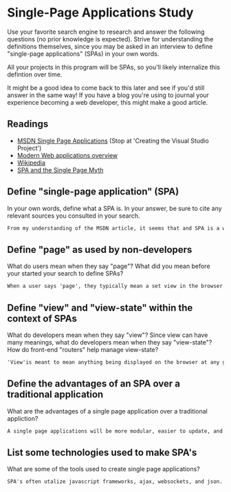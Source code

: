 # Single-Page Applications Study

Use your favorite search engine to research and answer the following questions
(no prior knowledge is expected). Strive for understanding the definitions
themselves, since you may be asked in an interview to define "single-page
applications" (SPAs) in your own words.

All your projects in this program will be SPAs, so you'll likely internalize
this defintion over time.

It might be a good idea to come back to this later and see if you'd still answer
in the same way! If you have a blog you're using to journal your experience
becoming a web developer, this might make a good article.

## Readings

-   [MSDN Single Page Applications](https://msdn.microsoft.com/en-us/magazine/dn463786.aspx) (Stop at 'Creating the Visual Studio Project')
-   [Modern Web applications overview](http://singlepageappbook.com/goal.html)
-   [Wikipedia](https://en.wikipedia.org/wiki/Single-page_application)
-   [SPA and the Single Page Myth](https://johnpapa.net/pageinspa/)

## Define "single-page application" (SPA)

In your own words, define what a SPA is. In your answer, be sure to cite any
relevant sources you consulted in your search.

```md
From my understanding of the MSDN article, it seems that and SPA is a web format that involves a single HTML page which updates dynamically through ajax requiests and json respnses. This has a number of benefits including offloading a bunch of work on to the client side, separating the page and the logic so that the front end and back end can be modified independantly of one another, and offering a smoother end user experience which doesn't require page reloads.
```

## Define "page" as used by non-developers

What do users mean when they say "page"? What did you mean before your started
your search to define SPAs?

```md
When a user says 'page', they typically mean a set view in the browser that contains content specific to that 'page'. A user typically thinks of ay significant change to the content in the browser as navigating to a new page.
```

## Define "view" and "view-state" within the context of SPAs

What do developers mean when they say "view"? Since view can have many meanings,
what do developers mean when they say "view-state"? How do front-end "routers"
help manage view-state?

```md
'View'is meant to mean anything being displayed on the browser at any given time. Front end routers help to connect the content on the client side, with data on the server side through ajax requests.
```

## Define the advantages of an SPA over a traditional application

What are the advantages of a single page application over a traditional appliction?

```md
A single page applications will be more modular, easier to update, and a more fluid experience for the client.
```

## List some technologies used to make SPA's

What are some of the tools used to create single page applications?

```md
SPA's often utalize javascript frameworks, ajax, websockets, and json. These tools combine to manage the client side application and connect it to the server side content.
```
